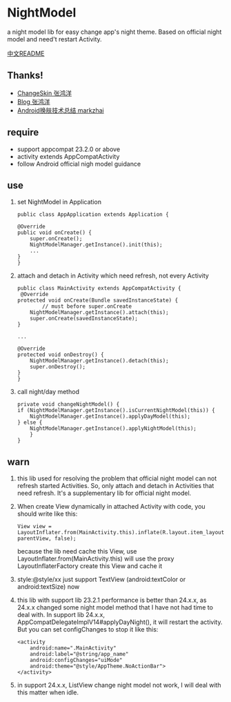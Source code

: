 # NightModel
a night model lib for easy change app's night theme. Based on official night model and need't restart Activity.

[中文README](https://github.com/achenglike/NightModel/blob/master/README_ZH.md)

##  Thanks!
* [ChangeSkin 张鸿洋](https://github.com/hongyangAndroid/ChangeSkin)
* [Blog 张鸿洋](http://blog.csdn.net/lmj623565791/article/details/51503977)
* [Android换肤技术总结 markzhai](http://blog.zhaiyifan.cn/2015/09/10/Android%E6%8D%A2%E8%82%A4%E6%8A%80%E6%9C%AF%E6%80%BB%E7%BB%93/)

## require
* support appcompat 23.2.0 or above
* activity extends AppCompatActivity
* follow Android official nigh model guidance

## use
1. set NightModel in Application
	```
	public class AppApplication extends Application {

    @Override
    public void onCreate() {
        super.onCreate();
        NightModelManager.getInstance().init(this);
        ...
    }
	}

	```
2. attach and detach in Activity which need refresh, not every Activity
	```
	public class MainActivity extends AppCompatActivity {
	 @Override
    protected void onCreate(Bundle savedInstanceState) {
    		// must before super.onCreate
        NightModelManager.getInstance().attach(this);
        super.onCreate(savedInstanceState);
    }
    
    ...
    
    @Override
    protected void onDestroy() {
        NightModelManager.getInstance().detach(this);
        super.onDestroy();
    }
	}
	```
3. call night/day method

	```
	private void changeNightModel() {
   	if (NightModelManager.getInstance().isCurrentNightModel(this)) {
		NightModelManager.getInstance().applyDayModel(this);
	} else {
		NightModelManager.getInstance().applyNightModel(this);
     	}
    }
	```
	
	
## warn
1. this lib used for resolving the problem that official night model can not refresh started Activities. So, only attach and detach in Activities that need refresh. It's a supplementary lib for official night model.

2. When create View dynamically in attached Activity with code, you should write like this:
	```
	View view = LayoutInflater.from(MainActivity.this).inflate(R.layout.item_layout, parentView, false);
	```
	because the lib need cache this View, use LayoutInflater.from(MainActivity.this) will use the proxy LayoutInflaterFactory create this View and cache it
3. style:@style/xx just support TextView (android:textColor or android:textSize) now

4. this lib with support lib 23.2.1 performance is better than 24.x.x, as 24.x.x changed some night model method that I have not had time to deal with. In support lib 24.x.x, AppCompatDelegateImplV14#applyDayNight(), it will restart the activity. But you can set configChanges to stop it like this:
    ```
    <activity
        android:name=".MainActivity"
        android:label="@string/app_name"
        android:configChanges="uiMode"
        android:theme="@style/AppTheme.NoActionBar">
    </activity>
    ```

5. in support 24.x.x, ListView change night model not work, I will deal with this matter when idle.

